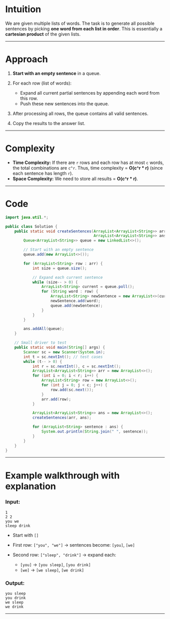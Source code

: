 # Intuition

We are given multiple lists of words. The task is to generate all possible sentences by picking **one word from each list in order**.
This is essentially a **cartesian product** of the given lists.

---

# Approach

1. **Start with an empty sentence** in a queue.
2. For each row (list of words):

   * Expand all current partial sentences by appending each word from this row.
   * Push these new sentences into the queue.
3. After processing all rows, the queue contains all valid sentences.
4. Copy the results to the answer list.

---

# Complexity

* **Time Complexity:**
  If there are `r` rows and each row has at most `c` words, the total combinations are
  `c^r`.
  Thus, time complexity = **O(c^r \* r)** (since each sentence has length `r`).
* **Space Complexity:**
  We need to store all results = **O(c^r \* r)**.

---

# Code

```java
import java.util.*;

public class Solution {
    public static void createSentences(ArrayList<ArrayList<String>> arr,
                                       ArrayList<ArrayList<String>> ans) {
        Queue<ArrayList<String>> queue = new LinkedList<>();

        // Start with an empty sentence
        queue.add(new ArrayList<>());

        for (ArrayList<String> row : arr) {
            int size = queue.size();

            // Expand each current sentence
            while (size-- > 0) {
                ArrayList<String> current = queue.poll();
                for (String word : row) {
                    ArrayList<String> newSentence = new ArrayList<>(current);
                    newSentence.add(word);
                    queue.add(newSentence);
                }
            }
        }

        ans.addAll(queue);
    }

    // Small driver to test
    public static void main(String[] args) {
        Scanner sc = new Scanner(System.in);
        int t = sc.nextInt(); // test cases
        while (t-- > 0) {
            int r = sc.nextInt(), c = sc.nextInt();
            ArrayList<ArrayList<String>> arr = new ArrayList<>();
            for (int i = 0; i < r; i++) {
                ArrayList<String> row = new ArrayList<>();
                for (int j = 0; j < c; j++) {
                    row.add(sc.next());
                }
                arr.add(row);
            }

            ArrayList<ArrayList<String>> ans = new ArrayList<>();
            createSentences(arr, ans);

            for (ArrayList<String> sentence : ans) {
                System.out.println(String.join(" ", sentence));
            }
        }
    }
}
```

---

# Example walkthrough with explanation

### Input:

```
1
2 2
you we
sleep drink
```

* Start with `[]`
* First row: `["you", "we"]` → sentences become:
  `[you]`, `[we]`
* Second row: `["sleep", "drink"]` → expand each:

  * `[you]` → `[you sleep]`, `[you drink]`
  * `[we]` → `[we sleep]`, `[we drink]`

### Output:

```
you sleep
you drink
we sleep
we drink
```

---
